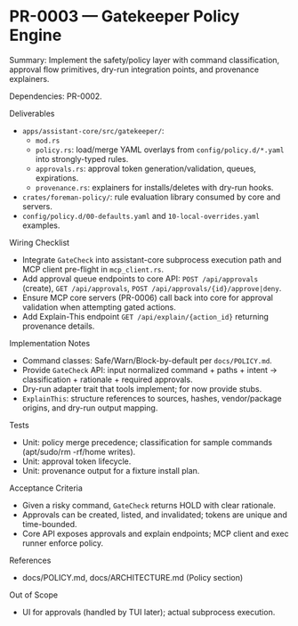 # PR-0003 — Gatekeeper Policy Engine

Summary: Implement the safety/policy layer with command classification, approval flow primitives, dry-run integration points, and provenance explainers.

Dependencies: PR-0002.

Deliverables

- `apps/assistant-core/src/gatekeeper/`:
  - `mod.rs`
  - `policy.rs`: load/merge YAML overlays from `config/policy.d/*.yaml` into strongly-typed rules.
  - `approvals.rs`: approval token generation/validation, queues, expirations.
  - `provenance.rs`: explainers for installs/deletes with dry-run hooks.
- `crates/foreman-policy/`: rule evaluation library consumed by core and servers.
- `config/policy.d/00-defaults.yaml` and `10-local-overrides.yaml` examples.

Wiring Checklist

- Integrate `GateCheck` into assistant-core subprocess execution path and MCP client pre-flight in `mcp_client.rs`.
- Add approval queue endpoints to core API: `POST /api/approvals` (create), `GET /api/approvals`, `POST /api/approvals/{id}/approve|deny`.
- Ensure MCP core servers (PR-0006) call back into core for approval validation when attempting gated actions.
- Add Explain-This endpoint `GET /api/explain/{action_id}` returning provenance details.

Implementation Notes

- Command classes: Safe/Warn/Block-by-default per `docs/POLICY.md`.
- Provide `GateCheck` API: input normalized command + paths + intent → classification + rationale + required approvals.
- Dry-run adapter trait that tools implement; for now provide stubs.
- `ExplainThis`: structure references to sources, hashes, vendor/package origins, and dry-run output mapping.

Tests

- Unit: policy merge precedence; classification for sample commands (apt/sudo/rm -rf/home writes).
- Unit: approval token lifecycle.
- Unit: provenance output for a fixture install plan.

Acceptance Criteria

- Given a risky command, `GateCheck` returns HOLD with clear rationale.
- Approvals can be created, listed, and invalidated; tokens are unique and time-bounded.
- Core API exposes approvals and explain endpoints; MCP client and exec runner enforce policy.

References

- docs/POLICY.md, docs/ARCHITECTURE.md (Policy section)

Out of Scope

- UI for approvals (handled by TUI later); actual subprocess execution.
